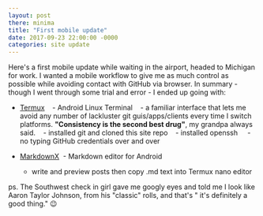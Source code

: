```yaml
--- 
layout: post 
there: minima
title: "First mobile update" 
date: 2017-09-23 22:00:00 -0000 
categories: site update 
---
```

 

Here's a first mobile update while waiting in the airport, headed to Michigan for work. I wanted a mobile workflow to give me as much control as possible while avoiding contact with GitHub via browser. In summary - though I went through some trial and error - I ended up going with:

- [Termux](https://play.google.com/store/apps/details?id=com.termux)
    - Android Linux Terminal
    - a familiar interface that lets me avoid any number of lackluster git guis/apps/clients every time I switch platforms. **"Consistency is the second best drug"**, my grandpa always said.
    - installed git and cloned this site repo
    - installed openssh
     - no typing GitHub credentials over and over

- [MarkdownX](https://play.google.com/store/apps/details?id=com.ryeeeeee.markdownx)
  - Markdown editor for Android 
  - write and preview posts then copy .md text into Termux nano editor 

ps. The Southwest check in girl gave me googly eyes and told me I look like Aaron Taylor Johnson, from his "classic" rolls, and that's " it's definitely a good thing." 😉
